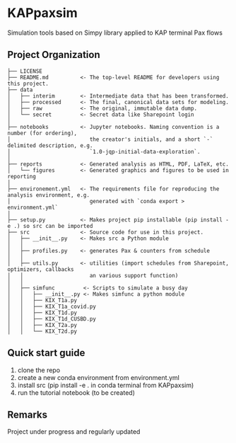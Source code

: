 KAPpaxsim
==============================

Simulation tools based on Simpy library applied to KAP terminal Pax flows

Project Organization
------------

    ├── LICENSE
    ├── README.md          <- The top-level README for developers using this project.
    ├── data
    │   ├── interim        <- Intermediate data that has been transformed.
    │   ├── processed      <- The final, canonical data sets for modeling.
    │   ├── raw            <- The original, immutable data dump.
    │   └── secret         <- Secret data like Sharepoint login
    │
    ├── notebooks          <- Jupyter notebooks. Naming convention is a number (for ordering),
    │                         the creator's initials, and a short `-` delimited description, e.g.
    │                         `1.0-jqp-initial-data-exploration`.
    │
    ├── reports            <- Generated analysis as HTML, PDF, LaTeX, etc.
    │   └── figures        <- Generated graphics and figures to be used in reporting
    │
    ├── environement.yml   <- The requirements file for reproducing the analysis environment, e.g.
    │                         generated with `conda export > environment.yml`
    │
    ├── setup.py           <- Makes project pip installable (pip install -e .) so src can be imported
    ├── src                <- Source code for use in this project.
    │   ├── __init__.py    <- Makes src a Python module
    │   │
    │   ├── profiles.py    <- generates Pax & counters from schedule   
    │   │
    │   ├── utils.py       <- utilities (import schedules from Sharepoint, optimizers, callbacks
    │   │                     an various support function)
    │   │
    │   ├── simfunc         <- Scripts to simulate a busy day
    │   │   ├── __init__.py <- Makes simfunc a python module
    │   │   ├── KIX_T1a.py
    │   │   ├── KIX_T1a_covid.py
    │   │   ├── KIX_T1d.py
    │   │   ├── KIX_T1d_CUSBD.py
    │   │   ├── KIX_T2a.py
    │   │   └── KIX_T2d.py

Quick start guide
------------
1. clone the repo
2. create a new conda environment from environment.yml
3. install src (pip install -e . in conda terminal from KAPpaxsim)
4. run the tutorial notebook (to be created)

Remarks
------------
Project under progress and regularly updated
